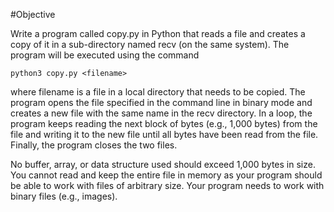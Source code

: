 #Objective

Write a program called copy.py in Python that reads a file and creates a copy of it in a sub-directory named recv (on the same system). The program will be executed using the command
```
python3 copy.py <filename>
```
where filename is a file in a local directory that needs to be copied. The program opens the file specified in the command line in binary mode and creates a new file with the same name in the recv directory. In a loop, the program keeps reading the next block of bytes (e.g., 1,000 bytes) from the file and writing it to the new file until all bytes have been read from the file. Finally, the program closes the two files.

No buffer, array, or data structure used should exceed 1,000 bytes in size. You cannot read and keep the entire file in memory as your program should be able to work with files of arbitrary size. Your program needs to work with binary files (e.g., images).
